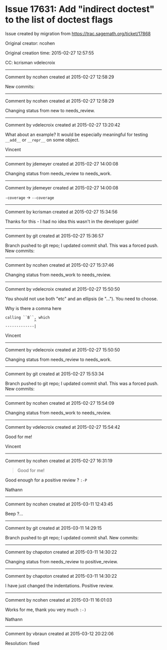 # Issue 17631: Add "indirect doctest" to the list of doctest flags

Issue created by migration from https://trac.sagemath.org/ticket/17868

Original creator: ncohen

Original creation time: 2015-02-27 12:57:55

CC:  kcrisman vdelecroix




---

Comment by ncohen created at 2015-02-27 12:58:29

New commits:


---

Comment by ncohen created at 2015-02-27 12:58:29

Changing status from new to needs_review.


---

Comment by vdelecroix created at 2015-02-27 13:20:42

What about an example? It would be especially meaningful for testing `__add__` or `__repr__` on some object.

Vincent


---

Comment by jdemeyer created at 2015-02-27 14:00:08

Changing status from needs_review to needs_work.


---

Comment by jdemeyer created at 2015-02-27 14:00:08

`-coverage` -> `--coverage`


---

Comment by kcrisman created at 2015-02-27 15:34:56

Thanks for this - I had no idea this wasn't in the developer guide!


---

Comment by git created at 2015-02-27 15:36:57

Branch pushed to git repo; I updated commit sha1. This was a forced push. New commits:


---

Comment by ncohen created at 2015-02-27 15:37:46

Changing status from needs_work to needs_review.


---

Comment by vdelecroix created at 2015-02-27 15:50:50

You should not use both "etc" and an ellipsis (ie "..."). You need to choose.

Why is there a comma here

```
calling ``B``, which
             ^
-------------|
```


Vincent


---

Comment by vdelecroix created at 2015-02-27 15:50:50

Changing status from needs_review to needs_work.


---

Comment by git created at 2015-02-27 15:53:34

Branch pushed to git repo; I updated commit sha1. This was a forced push. New commits:


---

Comment by ncohen created at 2015-02-27 15:54:09

Changing status from needs_work to needs_review.


---

Comment by vdelecroix created at 2015-02-27 15:54:42

Good for me!

Vincent


---

Comment by ncohen created at 2015-02-27 16:31:19

> Good for me!

Good enough for a positive review ? `:-P`

Nathann


---

Comment by ncohen created at 2015-03-11 12:43:45

Beep ?...


---

Comment by git created at 2015-03-11 14:29:15

Branch pushed to git repo; I updated commit sha1. New commits:


---

Comment by chapoton created at 2015-03-11 14:30:22

Changing status from needs_review to positive_review.


---

Comment by chapoton created at 2015-03-11 14:30:22

I have just changed the indentations. Positive review.


---

Comment by ncohen created at 2015-03-11 16:01:03

Works for me, thank you very much `:-)`

Nathann


---

Comment by vbraun created at 2015-03-12 20:22:06

Resolution: fixed

